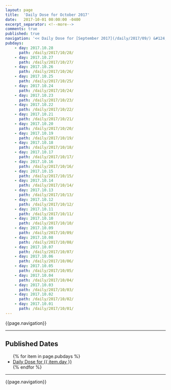```yaml
---
layout: page
title:  'Daily Dose for October 2017'
date:   2017-10-01 00:00:00 -0400
excerpt_separator: <!--more-->
comments: true
published: true
navigation: '<< Daily Dose for [September 2017](/daily/2017/09/) &#124; [2017](/daily/2017/) &#124; Daily Dose for November 2017 >>'
pubdays: 
    - day: 2017.10.28
      path: /daily/2017/10/28/
    - day: 2017.10.27
      path: /daily/2017/10/27/
    - day: 2017.10.26
      path: /daily/2017/10/26/
    - day: 2017.10.25
      path: /daily/2017/10/25/
    - day: 2017.10.24
      path: /daily/2017/10/24/
    - day: 2017.10.23
      path: /daily/2017/10/23/
    - day: 2017.10.22
      path: /daily/2017/10/22/
    - day: 2017.10.21
      path: /daily/2017/10/21/
    - day: 2017.10.20
      path: /daily/2017/10/20/
    - day: 2017.10.19
      path: /daily/2017/10/19/
    - day: 2017.10.18
      path: /daily/2017/10/18/
    - day: 2017.10.17
      path: /daily/2017/10/17/
    - day: 2017.10.16
      path: /daily/2017/10/16/
    - day: 2017.10.15
      path: /daily/2017/10/15/
    - day: 2017.10.14
      path: /daily/2017/10/14/
    - day: 2017.10.13
      path: /daily/2017/10/13/
    - day: 2017.10.12
      path: /daily/2017/10/12/
    - day: 2017.10.11
      path: /daily/2017/10/11/
    - day: 2017.10.10
      path: /daily/2017/10/10/
    - day: 2017.10.09
      path: /daily/2017/10/09/
    - day: 2017.10.08
      path: /daily/2017/10/08/
    - day: 2017.10.07
      path: /daily/2017/10/07/
    - day: 2017.10.06
      path: /daily/2017/10/06/
    - day: 2017.10.05
      path: /daily/2017/10/05/
    - day: 2017.10.04
      path: /daily/2017/10/04/
    - day: 2017.10.03
      path: /daily/2017/10/03/
    - day: 2017.10.02
      path: /daily/2017/10/02/
    - day: 2017.10.01
      path: /daily/2017/10/01/
---
```

{{page.navigation}}
<hr/>

## Published Dates
<ul>
  {% for item in page.pubdays %}
    <li><a href="{{ item.path }}">Daily Dose for {{ item.day }}</a></li>
  {% endfor %}
</ul>

<hr/>
{{page.navigation}}
